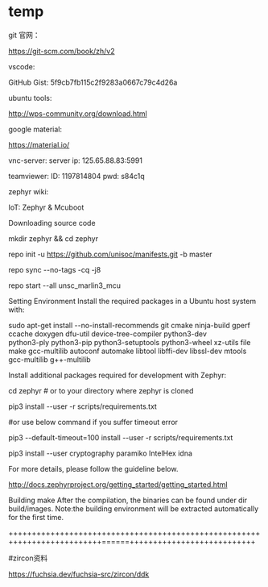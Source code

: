# temp

git 官网：

https://git-scm.com/book/zh/v2

vscode:

GitHub Gist: 5f9cb7fb115c2f9283a0667c79c4d26a

ubuntu tools:

http://wps-community.org/download.html

google material:
 
https://material.io/

vnc-server:
server ip:
125.65.88.83:5991

teamviewer:
ID:
1197814804
pwd:
s84c1q



zephyr wiki:

IoT: Zephyr & Mcuboot

Downloading source code

mkdir zephyr && cd zephyr

repo init -u https://github.com/unisoc/manifests.git -b master

repo sync --no-tags -cq -j8

repo start --all unsc_marlin3_mcu


Setting Environment
Install the required packages in a Ubuntu host system with:

sudo apt-get install --no-install-recommends git cmake ninja-build gperf \
  ccache doxygen dfu-util device-tree-compiler python3-dev \
  python3-ply python3-pip python3-setuptools python3-wheel xz-utils file \
  make gcc-multilib autoconf automake libtool libffi-dev libssl-dev mtools \
  gcc-multilib g++-multilib
  
  
  
Install additional packages required for development with Zephyr:

cd zephyr  # or to your directory where zephyr is cloned

pip3 install --user -r scripts/requirements.txt

#or use below command if you suffer timeout error

pip3 --default-timeout=100 install --user -r scripts/requirements.txt

pip3 install --user cryptography paramiko IntelHex idna

For more details, please follow the guideline below.

 http://docs.zephyrproject.org/getting_started/getting_started.html
 

Building
make
After the compilation, the binaries can be found under dir build/images.
Note:the building environment will be extracted automatically for the first time.

++++++++++++++++++++++++++++++++++++++++++++++++++++++++++++++++++++++++++======+++++++++++++++++++++++++++

#zircon资料

https://fuchsia.dev/fuchsia-src/zircon/ddk
